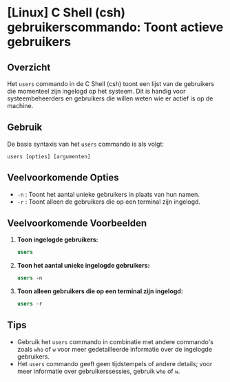 # [Linux] C Shell (csh) gebruikerscommando: Toont actieve gebruikers

## Overzicht
Het `users` commando in de C Shell (csh) toont een lijst van de gebruikers die momenteel zijn ingelogd op het systeem. Dit is handig voor systeembeheerders en gebruikers die willen weten wie er actief is op de machine.

## Gebruik
De basis syntaxis van het `users` commando is als volgt:

```
users [opties] [argumenten]
```

## Veelvoorkomende Opties
- `-n` : Toont het aantal unieke gebruikers in plaats van hun namen.
- `-r` : Toont alleen de gebruikers die op een terminal zijn ingelogd.

## Veelvoorkomende Voorbeelden

1. **Toon ingelogde gebruikers:**
   ```csh
   users
   ```

2. **Toon het aantal unieke ingelogde gebruikers:**
   ```csh
   users -n
   ```

3. **Toon alleen gebruikers die op een terminal zijn ingelogd:**
   ```csh
   users -r
   ```

## Tips
- Gebruik het `users` commando in combinatie met andere commando's zoals `who` of `w` voor meer gedetailleerde informatie over de ingelogde gebruikers.
- Het `users` commando geeft geen tijdstempels of andere details; voor meer informatie over gebruikerssessies, gebruik `who` of `w`.